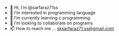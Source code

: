 - 👋 Hi, I’m @sarfaraz71ss
- 👀 I’m interested in programming language
- 🌱 I’m currently learning c programming
- 💞️ I’m looking to collaborate on programs
- 📫 How to reach me ...
     sksarfaraz71.ss@gmail.com

<!---
sarfaraz71ss/sarfaraz71ss is a ✨ special ✨ repository because its `README.md` (this file) appears on your GitHub profile.
You can click the Preview link to take a look at your changes.
--->
